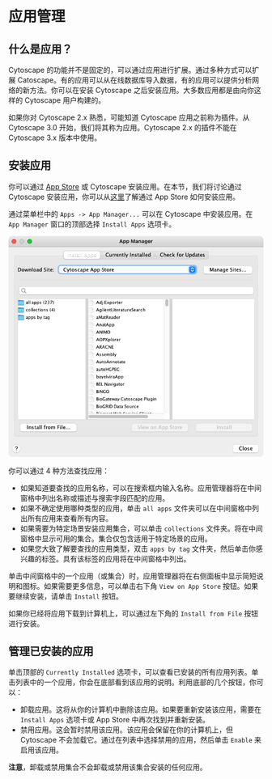 # 应用管理

## 什么是应用？

Cytoscape 的功能并不是固定的，可以通过应用进行扩展。通过多种方式可以扩展 Catoscape。有的应用可以从在线数据库导入数据，有的应用可以提供分析网络的新方法。你可以在安装 Cytoscape 之后安装应用。大多数应用都是由向你这样的 Cytoscape 用户构建的。

如果你对 Cytoscape 2.x 熟悉，可能知道 Cytoscape 应用之前称为插件。从 Cytoscape 3.0 开始，我们将其称为应用。Cytoscape 2.x 的插件不能在 Cytoscape 3.x 版本中使用。

## 安装应用

你可以通过 [App Store](http://apps.cytoscape.org/) 或 Cytoscape 安装应用。在本节，我们将讨论通过 Cytoscape 安装应用，你可以从[这里](http://apps.cytoscape.org/help/getstarted_app_install)了解通过 App Store 如何安装应用。

通过菜单栏中的 `Apps -> App Manager...` 可以在 Cytoscape 中安装应用。在 `App Manager` 窗口的顶部选择 `Install Apps` 选项卡。

![](images/app-manager/app-manager.png)

你可以通过 4 种方法查找应用：

- 如果知道要查找的应用名称，可以在搜索框内输入名称。应用管理器将在中间窗格中列出名称或描述与搜索字段匹配的应用。
- 如果不确定使用哪种类型的应用，单击 `all apps` 文件夹可以在中间窗格中列出所有应用来查看所有内容。
- 如果需要为特定场景安装应用集合，可以单击 `collections` 文件夹。将在中间窗格中显示可用的集合。集合仅包含适用于特定场景的应用。
- 如果您大致了解要查找的应用类型，双击 `apps by tag` 文件夹，然后单击你感兴趣的标签。具有该标签的应用将在中间窗格中列出。

单击中间窗格中的一个应用（或集合）时，应用管理器将在右侧面板中显示简短说明和图标。如果需要更多信息，可以单击右下角 `View on App Store` 按钮。如果要继续安装，请单击 `Install` 按钮。

如果你已经将应用下载到计算机上，可以通过左下角的 `Install from File` 按钮进行安装。

## 管理已安装的应用

单击顶部的 `Currently Installed` 选项卡，可以查看已安装的所有应用列表。单击列表中的一个应用，你会在底部看到该应用的说明。利用底部的几个按钮，你可以：

- 卸载应用。这将从你的计算机中删除该应用。如果要重新安装该应用，需要在 `Install Apps` 选项卡或 App Store 中再次找到并重新安装。
- 禁用应用。这会暂时禁用该应用。该应用会保留在你的计算机上，但 Cytoscape 不会加载它。通过在列表中选择禁用的应用，然后单击 `Enable` 来启用该应用。

**注意**，卸载或禁用集合不会卸载或禁用该集合安装的任何应用。
